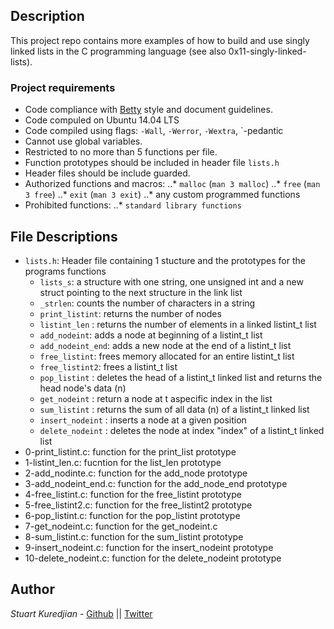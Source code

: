 ## Description
This project repo contains more examples of how to build and use singly linked lists in the C programming language (see also 0x11-singly-linked-lists).
### Project requirements
- Code compliance with [Betty](https://github.com/holbertonschool/Betty) style and document guidelines.
- Code compuled on Ubuntu 14.04 LTS
- Code compiled using flags: `-Wall`, `-Werror`, `-Wextra`, `-pedantic
- Cannot use global variables.
- Restricted to no more than 5 functions per file.
- Function prototypes should be included in header file `lists.h`
- Header files should be include guarded.
- Authorized functions and macros:
..* `malloc` (`man 3 malloc`)
..* `free` (`man 3 free`)
..* `exit` (`man 3 exit`)
..* any custom programmed functions
- Prohibited functions:
..* `standard library functions`

## File Descriptions
- `lists.h`: Header file containing 1 stucture and the prototypes for the programs functions 
	- `lists_s`: a structure with one string, one unsigned int and a new struct pointing to the next structure in the link list
	- `_strlen`: counts the number of characters in a string
	- `print_listint`: returns the number of nodes
	- `listint_len` : returns the number of elements in a linked listint_t list
	- `add_nodeint`: adds a node at beginning of a listint_t list
	- `add_nodeint_end`: adds a new node at the end of a listint_t list
	- `free_listint`: frees memory allocated for an entire listint_t list
	- `free_listint2`: frees a listint_t list
	- `pop_listint` : deletes the head of a listint_t linked list and returns the head node's data (n)
	- `get_nodeint` : return a node at t aspecific index in the list
	- `sum_listint` : returns the sum of all data (n) of a listint_t linked list
	- `insert_nodeint` : inserts a node at a given position
	- `delete_nodeint` : deletes the node at index "index" of a listint_t linked list
- 0-print_listint.c: function for the print_list prototype
- 1-listint_len.c: fucntion for the list_len prototype 
- 2-add_nodinte.c: function for the add_node prototype
- 3-add_nodeint_end.c: function for the add_node_end prototype
- 4-free_listint.c: function for the free_listint prototype
- 5-free_listint2.c: function for the free_listint2 prototype
- 6-pop_listint.c: function for the pop_listint prototype
- 7-get_nodeint.c: function for the get_nodeint.c
- 8-sum_listint.c: function for the sum_listint prototype
- 9-insert_nodeint.c: function for the insert_nodeint prototype
- 10-delete_nodeint.c: function for the delete_nodeint prototype

## Author

*Stuart Kuredjian* - [Github](https://github.com/dbconfession78) || [Twitter](https://twitter.com/StueyGK)
